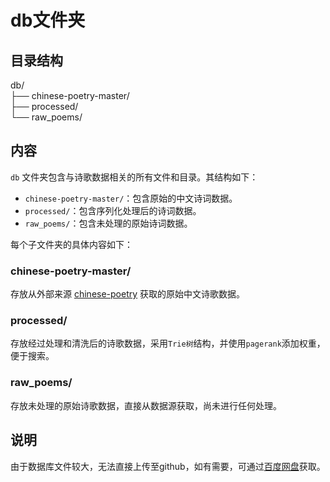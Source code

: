 # db文件夹

## 目录结构

db/  
├── chinese-poetry-master/  
├── processed/  
└── raw_poems/  

## 内容

`db` 文件夹包含与诗歌数据相关的所有文件和目录。其结构如下：

- `chinese-poetry-master/`：包含原始的中文诗词数据。
- `processed/`：包含序列化处理后的诗词数据。
- `raw_poems/`：包含未处理的原始诗词数据。

每个子文件夹的具体内容如下：

### chinese-poetry-master/

存放从外部来源 [chinese-poetry](https://github.com/chinese-poetry/chinese-poetry) 获取的原始中文诗歌数据。

### processed/

存放经过处理和清洗后的诗歌数据，采用`Trie树`结构，并使用`pagerank`添加权重，便于搜索。

### raw_poems/

存放未处理的原始诗歌数据，直接从数据源获取，尚未进行任何处理。

## 说明

由于数据库文件较大，无法直接上传至github，如有需要，可通过[百度网盘](https://pan.baidu.com/s/1UCfZWG6yM_XhxfvMJs3p-w?pwd=95ru)获取。
